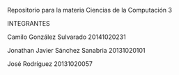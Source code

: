 Repositorio para la materia Ciencias de la Computación 3

INTEGRANTES

Camilo González Sulvarado 20141020231

Jonathan Javier Sánchez Sanabria 20131020101

José Rodríguez 20131020057
